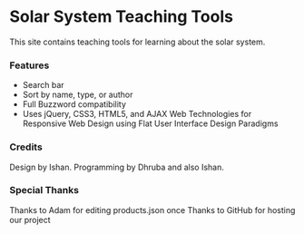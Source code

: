 Solar System Teaching Tools
=================
This site contains teaching tools for learning about the solar system.

### Features
 - Search bar
 - Sort by name, type, or author
 - Full Buzzword compatibility
 - Uses jQuery, CSS3, HTML5, and AJAX Web Technologies for Responsive Web Design using Flat User Interface Design Paradigms

### Credits
Design by Ishan.
Programming by Dhruba and also Ishan.

### Special Thanks
Thanks to Adam for editing products.json once
Thanks to GitHub for hosting our project